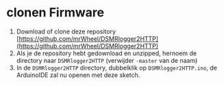 # clonen Firmware

1. Download of clone deze repository [https://github.com/mrWheel/DSMRlogger2HTTP](https://github.com/mrWheel/DSMRlogger2HTTP) 
2. Als je de repository hebt gedownload en unzipped, hernoem de directory naar `DSMRlogger2HTTP` 
(verwijder `-master` van de naam)
3. In de `DSMRlogger2HTTP` directory, dubbelklik op `DSMRlogger2HTTP.ino`, de ArduinoIDE zal nu 
openen met deze sketch.

